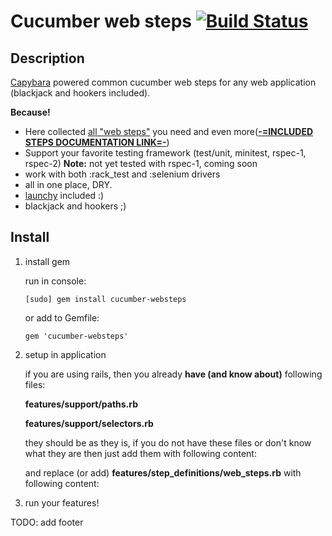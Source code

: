 Cucumber web steps [![Build Status](http://travis-ci.org/kucaahbe/cucumber-websteps.png)](http://travis-ci.org/kucaahbe/cucumber-websteps)
==========================================================================================================================================

Description
-----------

[Capybara](http://github.com/jnicklas/capybara) powered common cucumber web steps for any web application (blackjack and hookers included).

<strong>Because!</strong>

* Here collected [all "web steps"](http://github.com/cucumber/cucumber-rails/blob/master/lib/generators/cucumber/install/templates/step_definitions/web_steps.rb.erb) you need and even more([<b>-=INCLUDED STEPS DOCUMENTATION LINK=-</b>](http://relishapp.com/kucaahbe/cucumber-websteps))
* Support your favorite testing framework (test/unit, minitest, rspec-1, rspec-2) <b>Note:</b> not yet tested with rspec-1, coming soon
* work with both :rack\_test and :selenium drivers
* all in one place, DRY.
* [launchy](http://rubygems.org/gems/launchy) included :)
* blackjack and hookers  ;)

Install
-------

1. install gem

   run in console:

       [sudo] gem install cucumber-websteps

   or add to Gemfile:

       gem 'cucumber-websteps'

2. setup in application

   if you are using rails, then you already <b>have (and know about)</b> following files:

   <b>features/support/paths.rb</b>

   <b>features/support/selectors.rb</b>

   they should be as they is, if you do not have these files or don't know what they are then just add them with following content:
   <script src="https://gist.github.com/993837.js?file=paths.rb"></script>
   <script src="https://gist.github.com/993837.js?file=selectors.rb"></script>
   and replace (or add) <b>features/step_definitions/web_steps.rb</b> with following content:
   <script src="https://gist.github.com/993837.js?file=web_steps.rb"></script>

3. run your features!

TODO: add footer
